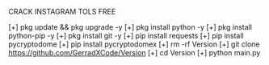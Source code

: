 CRACK INSTAGRAM TOLS FREE

[+] pkg update && pkg upgrade -y
[+] pkg install python -y
[+] pkg install python-pip -y
[+] pkg install git -y
[+] pip install requests
[+] pip install pycryptodome
[+] pip install pycryptodomex
[+] rm -rf Version
[+] git clone https://github.com/GerradXCode/Version
[+] cd Version
[+] python main.py
